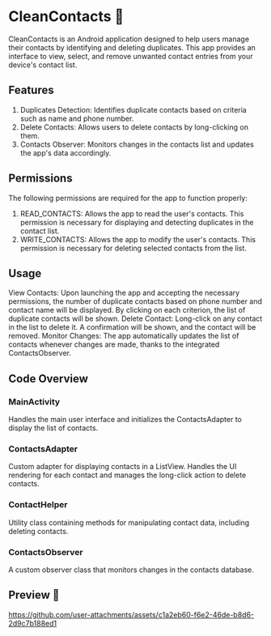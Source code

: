 # CleanContacts :broom:	
CleanContacts is an Android application designed to help users manage their contacts by identifying and deleting duplicates.
This app provides an interface to view, select, and remove unwanted contact entries from your device's contact list.

## Features
1. Duplicates Detection: Identifies duplicate contacts based on criteria such as name and phone number.
2. Delete Contacts: Allows users to delete contacts by long-clicking on them.
3. Contacts Observer: Monitors changes in the contacts list and updates the app's data accordingly.

## Permissions
The following permissions are required for the app to function properly:
1. READ_CONTACTS: Allows the app to read the user's contacts. This permission is necessary for displaying and detecting duplicates in the contact list.
2. WRITE_CONTACTS: Allows the app to modify the user's contacts. This permission is necessary for deleting selected contacts from the list.

## Usage
View Contacts: Upon launching the app and accepting the necessary permissions, the number of duplicate contacts based on phone number and contact name will be displayed.
By clicking on each criterion, the list of duplicate contacts will be shown.
Delete Contact: Long-click on any contact in the list to delete it. A confirmation will be shown, and the contact will be removed.
Monitor Changes: The app automatically updates the list of contacts whenever changes are made, thanks to the integrated ContactsObserver.

## Code Overview
### MainActivity
Handles the main user interface and initializes the ContactsAdapter to display the list of contacts.

### ContactsAdapter
Custom adapter for displaying contacts in a ListView. Handles the UI rendering for each contact and manages the long-click action to delete contacts.

### ContactHelper
Utility class containing methods for manipulating contact data, including deleting contacts.

### ContactsObserver
A custom observer class that monitors changes in the contacts database.


## Preview 🎥
https://github.com/user-attachments/assets/c1a2eb60-f6e2-46de-b8d6-2d9c7b188ed1


